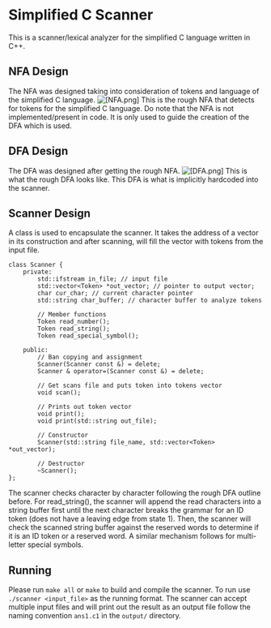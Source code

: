 # Simplified C Scanner

This is a scanner/lexical analyzer for the simplified C language written in
C++.

## NFA Design

The NFA was designed taking into consideration of tokens and language of the simplified C language.
![[NFA.png]](https://imgur.com/o9fpEcG.png)
This is the rough NFA that detects for tokens for the simplified C language. Do note that the NFA is not implemented/present in code. It is only used to guide the creation of the DFA which is used.

## DFA Design

The DFA was designed after getting the rough NFA.
![[DFA.png]](https://imgur.com/dUNt9E2.png)
This is what the rough DFA looks like. This DFA is what is implicitly hardcoded into the scanner.

## Scanner Design

A class is used to encapsulate the scanner. It takes the address of a vector in its construction and after scanning, will fill the vector with tokens from the input file.

```Scanner
class Scanner {
    private:
        std::ifstream in_file; // input file
        std::vector<Token> *out_vector; // pointer to output vector;
        char cur_char; // current character pointer
        std::string char_buffer; // character buffer to analyze tokens

        // Member functions
        Token read_number();
        Token read_string();
        Token read_special_symbol();

    public:
        // Ban copying and assignment
        Scanner(Scanner const &) = delete;
        Scanner & operator=(Scanner const &) = delete;

        // Get scans file and puts token into tokens vector
        void scan();

        // Prints out token vector
        void print();
        void print(std::string out_file);

        // Constructor
        Scanner(std::string file_name, std::vector<Token> *out_vector);

        // Destructor
        ~Scanner();
};
```

The scanner checks character by character following the rough DFA outline before. For read_string(), the scanner will append the read characters into a string buffer first until the next character breaks the grammar for an ID token (does not have a leaving edge from state 1). Then, the scanner will check the scanned string buffer against the reserved words to determine if it is an ID token or a reserved word. A similar mechanism follows for multi-letter special symbols.

## Running

Please run `make all` or `make` to build and compile the scanner.
To run use `./scanner <input_file>` as the running format.
The scanner can accept multiple input files and will print out the result as an output file follow the naming convention `ans1.c1` in the `output/` directory.
